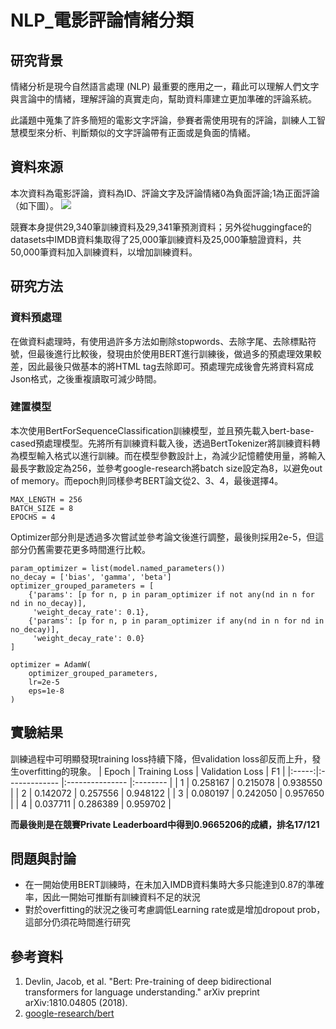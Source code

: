 # NLP_電影評論情緒分類

## 研究背景
情緒分析是現今自然語言處理 (NLP) 最重要的應用之一，藉此可以理解人們文字與言論中的情緒，理解評論的真實走向，幫助資料庫建立更加準確的評論系統。

此議題中蒐集了許多簡短的電影文字評論，參賽者需使用現有的評論，訓練人工智慧模型來分析、判斷類似的文字評論帶有正面或是負面的情緒。

## 資料來源
本次資料為電影評論，資料為ID、評論文字及評論情緒0為負面評論;1為正面評論（如下圖）。
![](https://i.imgur.com/BEwbWrY.png)

競賽本身提供29,340筆訓練資料及29,341筆預測資料；另外從huggingface的datasets中IMDB資料集取得了25,000筆訓練資料及25,000筆驗證資料，共50,000筆資料加入訓練資料，以增加訓練資料。

## 研究方法
### 資料預處理
在做資料處理時，有使用過許多方法如刪除stopwords、去除字尾、去除標點符號，但最後進行比較後，發現由於使用BERT進行訓練後，做過多的預處理效果較差，因此最後只做基本的將HTML tag去除即可。預處理完成後會先將資料寫成Json格式，之後重複讀取可減少時間。

### 建置模型
本次使用BertForSequenceClassification訓練模型，並且預先載入bert-base-cased預處理模型。先將所有訓練資料載入後，透過BertTokenizer將訓練資料轉為模型輸入格式以進行訓練。而在模型參數設計上，為減少記憶體使用量，將輸入最長字數設定為256，並參考google-research將batch size設定為8，以避免out of memory。而epoch則同樣參考BERT論文從2、3、4，最後選擇4。

```python=
MAX_LENGTH = 256
BATCH_SIZE = 8
EPOCHS = 4
```
Optimizer部分則是透過多次嘗試並參考論文後進行調整，最後則採用2e-5，但這部分仍舊需要花更多時間進行比較。
```python=
param_optimizer = list(model.named_parameters())
no_decay = ['bias', 'gamma', 'beta']
optimizer_grouped_parameters = [
    {'params': [p for n, p in param_optimizer if not any(nd in n for nd in no_decay)],
     'weight_decay_rate': 0.1},
    {'params': [p for n, p in param_optimizer if any(nd in n for nd in no_decay)],
     'weight_decay_rate': 0.0}
]

optimizer = AdamW(
    optimizer_grouped_parameters,
    lr=2e-5
    eps=1e-8
)
```

## 實驗結果
訓練過程中可明顯發現training loss持續下降，但validation loss卻反而上升，發生overfitting的現象。
| Epoch | Training Loss | Validation Loss | F1       |
|:-----:|:------------- |:--------------- |:-------- |
|   1   | 0.258167      | 0.215078        | 0.938550 |
|   2   | 0.142072      | 0.257556        | 0.948122 |
|   3   | 0.080197      | 0.242050        | 0.957650 |
|   4   | 0.037711      | 0.286389        | 0.959702 |

**而最後則是在競賽Private Leaderboard中得到0.9665206的成績，排名17/121**

## 問題與討論
* 在一開始使用BERT訓練時，在未加入IMDB資料集時大多只能達到0.87的準確率，因此一開始可推斷有訓練資料不足的狀況
* 對於overfitting的狀況之後可考慮調低Learning rate或是增加dropout prob，這部分仍須花時間進行研究

## 參考資料
1. Devlin, Jacob, et al. "Bert: Pre-training of deep bidirectional transformers for language understanding." arXiv preprint arXiv:1810.04805 (2018).
2. [google-research/bert](https://github.com/google-research/bert)
